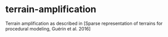 # terrain-amplification
Terrain amplification as described in [Sparse representation of terrains for procedural modeling, Guérin et al. 2016]
